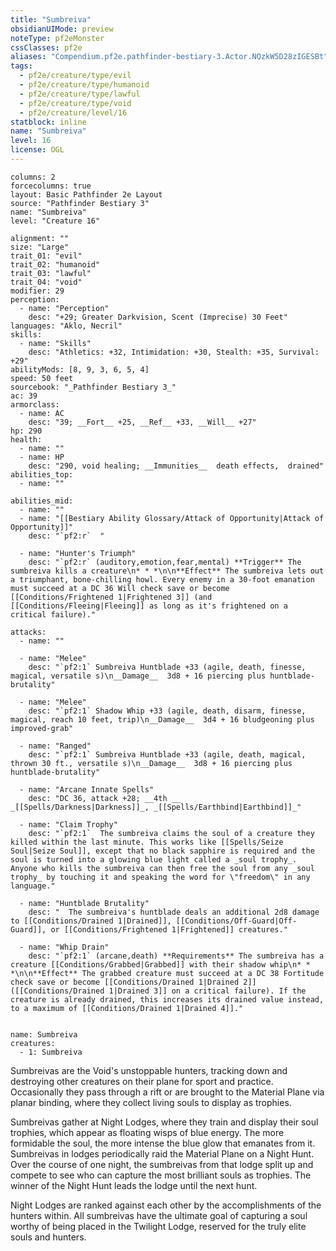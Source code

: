 ```yaml
---
title: "Sumbreiva"
obsidianUIMode: preview
noteType: pf2eMonster
cssClasses: pf2e
aliases: "Compendium.pf2e.pathfinder-bestiary-3.Actor.NQzkW5D28zIGESBt" 
tags:
  - pf2e/creature/type/evil
  - pf2e/creature/type/humanoid
  - pf2e/creature/type/lawful
  - pf2e/creature/type/void
  - pf2e/creature/level/16
statblock: inline
name: "Sumbreiva"
level: 16
license: OGL
---
```


```statblock
columns: 2
forcecolumns: true
layout: Basic Pathfinder 2e Layout
source: "Pathfinder Bestiary 3"
name: "Sumbreiva"
level: "Creature 16"

alignment: ""
size: "Large"
trait_01: "evil"
trait_02: "humanoid"
trait_03: "lawful"
trait_04: "void"
modifier: 29
perception:
  - name: "Perception"
    desc: "+29; Greater Darkvision, Scent (Imprecise) 30 Feet"
languages: "Aklo, Necril"
skills:
  - name: "Skills"
    desc: "Athletics: +32, Intimidation: +30, Stealth: +35, Survival: +29"
abilityMods: [8, 9, 3, 6, 5, 4]
speed: 50 feet
sourcebook: "_Pathfinder Bestiary 3_"
ac: 39
armorclass:
  - name: AC
    desc: "39; __Fort__ +25, __Ref__ +33, __Will__ +27"
hp: 290
health:
  - name: ""
  - name: HP
    desc: "290, void healing; __Immunities__  death effects,  drained"
abilities_top:
  - name: ""

abilities_mid:
  - name: ""
  - name: "[[Bestiary Ability Glossary/Attack of Opportunity|Attack of Opportunity]]"
    desc: "`pf2:r`  "

  - name: "Hunter's Triumph"
    desc: "`pf2:r` (auditory,emotion,fear,mental) **Trigger** The sumbreiva kills a creature\n* * *\n\n**Effect** The sumbreiva lets out a triumphant, bone-chilling howl. Every enemy in a 30-foot emanation must succeed at a DC 36 Will check save or become [[Conditions/Frightened 1|Frightened 3]] (and [[Conditions/Fleeing|Fleeing]] as long as it's frightened on a critical failure)."

attacks:
  - name: ""

  - name: "Melee"
    desc: "`pf2:1` Sumbreiva Huntblade +33 (agile, death, finesse, magical, versatile s)\n__Damage__  3d8 + 16 piercing plus huntblade-brutality"

  - name: "Melee"
    desc: "`pf2:1` Shadow Whip +33 (agile, death, disarm, finesse, magical, reach 10 feet, trip)\n__Damage__  3d4 + 16 bludgeoning plus improved-grab"

  - name: "Ranged"
    desc: "`pf2:1` Sumbreiva Huntblade +33 (agile, death, magical, thrown 30 ft., versatile s)\n__Damage__  3d8 + 16 piercing plus huntblade-brutality"

  - name: "Arcane Innate Spells"
    desc: "DC 36, attack +28; __4th __  _[[Spells/Darkness|Darkness]]_, _[[Spells/Earthbind|Earthbind]]_"

  - name: "Claim Trophy"
    desc: "`pf2:1`  The sumbreiva claims the soul of a creature they killed within the last minute. This works like [[Spells/Seize Soul|Seize Soul]], except that no black sapphire is required and the soul is turned into a glowing blue light called a _soul trophy_. Anyone who kills the sumbreiva can then free the soul from any _soul trophy_ by touching it and speaking the word for \"freedom\" in any language."

  - name: "Huntblade Brutality"
    desc: "  The sumbreiva's huntblade deals an additional 2d8 damage to [[Conditions/Drained 1|Drained]], [[Conditions/Off-Guard|Off-Guard]], or [[Conditions/Frightened 1|Frightened]] creatures."

  - name: "Whip Drain"
    desc: "`pf2:1` (arcane,death) **Requirements** The sumbreiva has a creature [[Conditions/Grabbed|Grabbed]] with their shadow whip\n* * *\n\n**Effect** The grabbed creature must succeed at a DC 38 Fortitude check save or become [[Conditions/Drained 1|Drained 2]] ([[Conditions/Drained 1|Drained 3]] on a critical failure). If the creature is already drained, this increases its drained value instead, to a maximum of [[Conditions/Drained 1|Drained 4]]."
 
```

```encounter-table
name: Sumbreiva
creatures:
  - 1: Sumbreiva
```



Sumbreivas are the Void's unstoppable hunters, tracking down and destroying other creatures on their plane for sport and practice. Occasionally they pass through a rift or are brought to the Material Plane via planar binding, where they collect living souls to display as trophies.

Sumbreivas gather at Night Lodges, where they train and display their soul trophies, which appear as floating wisps of blue energy. The more formidable the soul, the more intense the blue glow that emanates from it. Sumbreivas in lodges periodically raid the Material Plane on a Night Hunt. Over the course of one night, the sumbreivas from that lodge split up and compete to see who can capture the most brilliant souls as trophies. The winner of the Night Hunt leads the lodge until the next hunt.

Night Lodges are ranked against each other by the accomplishments of the hunters within. All sumbreivas have the ultimate goal of capturing a soul worthy of being placed in the Twilight Lodge, reserved for the truly elite souls and hunters.
